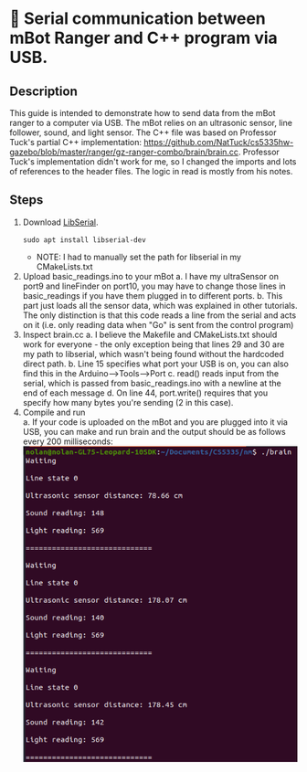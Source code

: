 # 🤖 Serial communication between mBot Ranger and C++ program via USB.
## Description
This guide is intended to demonstrate how to send data from the mBot ranger to a computer via USB. The mBot relies on an ultrasonic sensor, line follower, sound, and light sensor. The C++ file was based on Professor Tuck's partial C++ implementation: https://github.com/NatTuck/cs5335hw-gazebo/blob/master/ranger/gz-ranger-combo/brain/brain.cc. Professor Tuck's implementation didn't work for me, so I changed the imports and lots of references to the header files. The logic in read is mostly from his notes.
## Steps
1. Download [LibSerial](https://libserial.readthedocs.io/en/latest/index.html#).
    ```terminal
    sudo apt install libserial-dev
     ```
     * NOTE: I had to manually set the path for libserial in my CMakeLists.txt
2. Upload basic_readings.ino to your mBot
    a. I have my ultraSensor on port9 and lineFinder on port10, you may have to change those lines in basic_readings if you have them plugged in to different ports.
    b. This part just loads all the sensor data, which was explained in other tutorials. The only distinction is that this code reads a line from the serial and acts on it (i.e. only reading data when "Go" is sent from the control program)
3. Inspect brain.cc
    a. I believe the Makefile and CMakeLists.txt should work for everyone - the only exception being that lines 29 and 30 are my path to libserial, which wasn't being found without the hardcoded direct path.
    b. Line 15 specifies what port your USB is on, you can also find this in the Arduino-->Tools-->Port
    c. read() reads input from the serial, which is passed from basic_readings.ino with a newline at the end of each message
    d. On line 44, port.write() requires that you specify how many bytes you're sending (2 in this case).
4. Compile and run  
    a. If your code is uploaded on the mBot and you are plugged into it via USB, you can make and run brain and the output should be as follows every 200 milliseconds:
    ![instructional](images/output.png)

